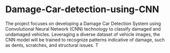 # Damage-Car-detection-using-CNN
The  project focuses on developing a Damage Car Detection System using Convolutional Neural Network (CNN) technology to classify damaged and undamaged vehicles. Leveraging a diverse dataset of vehicle images, the CNN model will be trained to recognize patterns indicative of damage, such as dents, scratches, and structural issues. T
